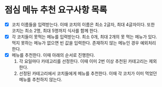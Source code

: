 # 점심 메뉴 추천 요구사항 목록

- [x] 코치 이름들을 입력받는다. 이때 코치의 이름은 최소 2글자, 최대 4글자이다. 또한 코치는 최소 2명, 최대 5명까지 식사를 함께 한다.
- [x] 각 코치들이 못먹는 메뉴를 입력받는다. 최소 0개, 최대 2개의 못 먹는 메뉴가 있다. 먹지 못하는 메뉴가 없으면 빈 값을 입력한다. 
      존재하지 않는 메뉴인 경우 예외처리한다.
- [x] 메뉴를 추천한다. 이때 아래의 순서로 진행한다.
  1. 각 요일마다 카테고리를 선정한다. 이때 이미 2번 이상 추천된 카테고리는 제외한다.
  2. 선정된 카테고리에서 코치들에게 메뉴를 추천한다. 이때 각 코치가 이미 먹었던 메뉴를 추천하지 않는다.
